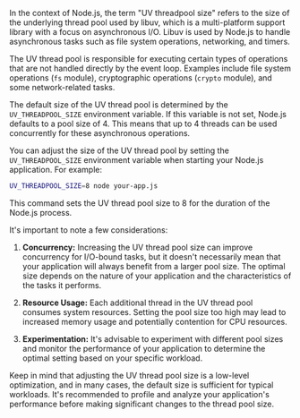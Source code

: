 In the context of Node.js, the term "UV threadpool size" refers to the size of the underlying thread pool used by libuv, which is a multi-platform support library with a focus on asynchronous I/O. Libuv is used by Node.js to handle asynchronous tasks such as file system operations, networking, and timers.

The UV thread pool is responsible for executing certain types of operations that are not handled directly by the event loop. Examples include file system operations (`fs` module), cryptographic operations (`crypto` module), and some network-related tasks.

The default size of the UV thread pool is determined by the `UV_THREADPOOL_SIZE` environment variable. If this variable is not set, Node.js defaults to a pool size of 4. This means that up to 4 threads can be used concurrently for these asynchronous operations.

You can adjust the size of the UV thread pool by setting the `UV_THREADPOOL_SIZE` environment variable when starting your Node.js application. For example:

```bash
UV_THREADPOOL_SIZE=8 node your-app.js
```

This command sets the UV thread pool size to 8 for the duration of the Node.js process.

It's important to note a few considerations:

1. **Concurrency:** Increasing the UV thread pool size can improve concurrency for I/O-bound tasks, but it doesn't necessarily mean that your application will always benefit from a larger pool size. The optimal size depends on the nature of your application and the characteristics of the tasks it performs.

2. **Resource Usage:** Each additional thread in the UV thread pool consumes system resources. Setting the pool size too high may lead to increased memory usage and potentially contention for CPU resources.

3. **Experimentation:** It's advisable to experiment with different pool sizes and monitor the performance of your application to determine the optimal setting based on your specific workload.

Keep in mind that adjusting the UV thread pool size is a low-level optimization, and in many cases, the default size is sufficient for typical workloads. It's recommended to profile and analyze your application's performance before making significant changes to the thread pool size.